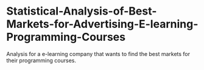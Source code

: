 # Statistical-Analysis-of-Best-Markets-for-Advertising-E-learning-Programming-Courses
Analysis for a e-learning company that wants to find the best markets for their programming courses.
